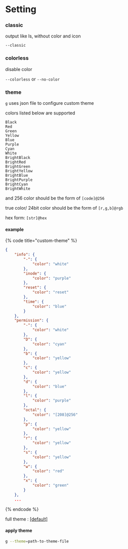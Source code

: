 # Setting

### classic

output like ls, without color and icon

`--classic`

### colorless

disable color

`--colorless` or `--no-color`

### theme

`g` uses json file to configure custom theme

colors listed below are supported

```
Black       
Red         
Green       
Yellow      
Blue        
Purple      
Cyan        
White       
BrightBlack 
BrightRed   
BrightGreen 
BrightYellow
BrightBlue  
BrightPurple
BrightCyan  
BrightWhite 
```

and 256 color should be the form of `[code]@256`

true color/ 24bit color should be the form of `[r,g,b]@rgb`

hex form: `[str]@hex`

#### example

{% code title="custom-theme" %}
```json
{
    "info": {
        "-": {
            "color": "white"
        },
        "inode": {
            "color": "purple"
        },
        "reset": {
            "color": "reset"
        },
        "time": {
            "color": "blue"
        }
    },
    "permission": {
        "-": {
            "color": "white"
        },
        "D": {
            "color": "cyan"
        },
        "b": {
            "color": "yellow"
        },
        "c": {
            "color": "yellow"
        },
        "d": {
            "color": "blue"
        },
        "l": {
            "color": "purple"
        },
        "octal": {
            "color": "[208]@256"
        },
        "p": {
            "color": "yellow"
        },
        "r": {
            "color": "yellow"
        },
        "s": {
            "color": "yellow"
        },
        "w": {
            "color": "red"
        },
        "x": {
            "color": "green"
        }
    },
    ...
```
{% endcode %}

full theme : [\[default\]](https://github.com/Equationzhao/g/blob/v0.11.2/theme/default.json)

#### apply theme

```bash
g --theme=path-to-theme-file
```
